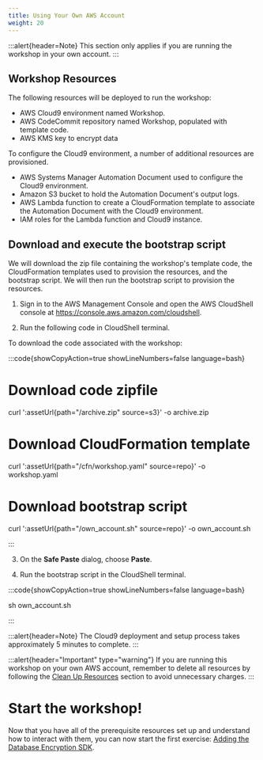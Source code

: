 ```yaml
---
title: Using Your Own AWS Account
weight: 20
---
```


:::alert{header=Note}
This section only applies if you are running the workshop in your own account.
:::

## Workshop Resources
The following resources will be deployed to run the workshop:

* AWS Cloud9 environment named Workshop.
* AWS CodeCommit repository named Workshop, populated with template code.
* AWS KMS key to encrypt data

To configure the Cloud9 environment, a number of additional resources are provisioned.

* AWS Systems Manager Automation Document used to configure the Cloud9 environment.
* Amazon S3 bucket to hold the Automation Document's output logs.
* AWS Lambda function to create a CloudFormation template to associate the Automation Document with the Cloud9 environment.
* IAM roles for the Lambda function and Cloud9 instance.


## Download and execute the bootstrap script

We will download the zip file containing the workshop's template code, the CloudFormation templates used to provision the resources, and the bootstrap script. We will then run the bootstrap script to provision the resources.

1. Sign in to the AWS Management Console and open the AWS CloudShell console at https://console.aws.amazon.com/cloudshell.

2. Run the following code in CloudShell terminal.

To download the code associated with the workshop:

:::code{showCopyAction=true showLineNumbers=false language=bash}

# Download code zipfile
curl ':assetUrl{path="/archive.zip" source=s3}' -o archive.zip
# Download CloudFormation template
curl ':assetUrl{path="/cfn/workshop.yaml" source=repo}' -o workshop.yaml
# Download bootstrap script
curl ':assetUrl{path="/own_account.sh" source=repo}' -o own_account.sh

:::

3. On the **Safe Paste** dialog, choose **Paste**.

4. Run the bootstrap script in the CloudShell terminal.

:::code{showCopyAction=true showLineNumbers=false language=bash}

sh own_account.sh

:::

:::alert{header=Note}
The Cloud9 deployment and setup process takes approximately 5 minutes to complete.
:::


:::alert{header="Important" type="warning"}
If you are running this workshop on your own AWS account, remember to delete all resources by following the [Clean Up Resources](../../clean-up-and-closing.en.md) section to avoid unnecessary charges.
:::


# Start the workshop!

Now that you have all of the prerequisite resources set up
and understand how to interact with them,
you can now start the first exercise:
[Adding the Database Encryption SDK](../../exercise-1.en.md).
